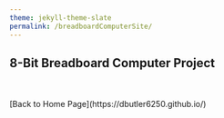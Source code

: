 ```yaml
---
theme: jekyll-theme-slate
permalink: /breadboardComputerSite/
---
```


## 8-Bit Breadboard Computer Project



<br>
<br>
[Back to Home Page](https://dbutler6250.github.io/)
<br>
